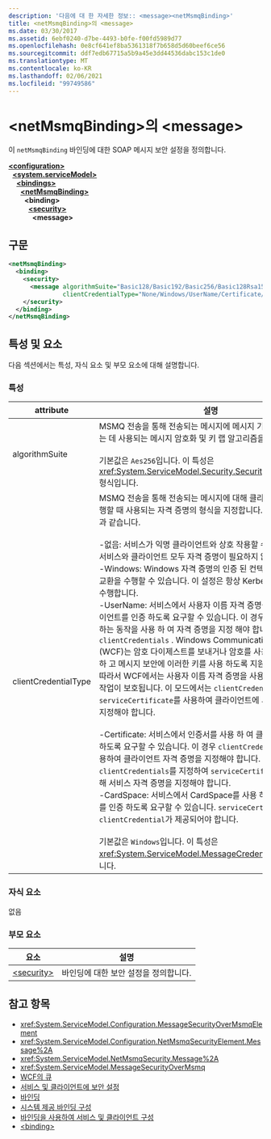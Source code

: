 ```yaml
---
description: '다음에 대 한 자세한 정보:: <message><netMsmqBinding>'
title: <netMsmqBinding>의 <message>
ms.date: 03/30/2017
ms.assetid: 6ebf0240-d7be-4493-b0fe-f00fd5989d77
ms.openlocfilehash: 0e8cf641ef8ba5361318f7b658d5d60beef6ce56
ms.sourcegitcommit: ddf7edb67715a5b9a45e3dd44536dabc153c1de0
ms.translationtype: MT
ms.contentlocale: ko-KR
ms.lasthandoff: 02/06/2021
ms.locfileid: "99749586"
---
```

# <a name="message-of-netmsmqbinding"></a>\<netMsmqBinding>의 \<message>

이 `netMsmqBinding` 바인딩에 대한 SOAP 메시지 보안 설정을 정의합니다.

[**\<configuration>**](../configuration-element.md)\
&nbsp;&nbsp;[**\<system.serviceModel>**](system-servicemodel.md)\
&nbsp;&nbsp;&nbsp;&nbsp;[**\<bindings>**](bindings.md)\
&nbsp;&nbsp;&nbsp;&nbsp;&nbsp;&nbsp;[**\<netMsmqBinding>**](netmsmqbinding.md)\
&nbsp;&nbsp;&nbsp;&nbsp;&nbsp;&nbsp;&nbsp;&nbsp;**\<binding>**\
&nbsp;&nbsp;&nbsp;&nbsp;&nbsp;&nbsp;&nbsp;&nbsp;&nbsp;&nbsp;[**\<security>**](security-of-netmsmqbinding.md)\
&nbsp;&nbsp;&nbsp;&nbsp;&nbsp;&nbsp;&nbsp;&nbsp;&nbsp;&nbsp;&nbsp;&nbsp;**\<message>**  

## <a name="syntax"></a>구문

```xml
<netMsmqBinding>
  <binding>
    <security>
      <message algorithmSuite="Basic128/Basic192/Basic256/Basic128Rsa15/Basic256Rsa15/TripleDes/TripleDesRsa15/Basic128Sha256/Basic192Sha256/TripleDesSha256/Basic128Sha256Rsa15/Basic192Sha256Rsa15/Basic256Sha256Rsa15/TripleDesSha256Rsa15"
               clientCredentialType="None/Windows/UserName/Certificate/CardSpace" />
    </security>
  </binding>
</netMsmqBinding>
```

## <a name="attributes-and-elements"></a>특성 및 요소

다음 섹션에서는 특성, 자식 요소 및 부모 요소에 대해 설명합니다.

### <a name="attributes"></a>특성

|attribute|설명|
|---------------|-----------------|
|algorithmSuite|MSMQ 전송을 통해 전송되는 메시지에 메시지 기반 보안을 적용하는 데 사용되는 메시지 암호화 및 키 랩 알고리즘을 설정합니다.<br /><br /> 기본값은 `Aes256`입니다. 이 특성은 <xref:System.ServiceModel.Security.SecurityAlgorithmSuite> 형식입니다.|
|clientCredentialType|MSMQ 전송을 통해 전송되는 메시지에 대해 클라이언트 인증을 수행할 때 사용되는 자격 증명의 형식을 지정합니다. 유효한 값은 다음과 같습니다.<br /><br /> -없음: 서비스가 익명 클라이언트와 상호 작용할 수 있도록 합니다. 서비스와 클라이언트 모두 자격 증명이 필요하지 않습니다.<br />-Windows: Windows 자격 증명의 인증 된 컨텍스트에서 SOAP 교환을 수행할 수 있습니다. 이 설정은 항상 Kerberos 기반 인증을 수행합니다.<br />-UserName: 서비스에서 사용자 이름 자격 증명을 사용 하 여 클라이언트를 인증 하도록 요구할 수 있습니다. 이 경우에는 주의 해야 하는 동작을 사용 하 여 자격 증명을 지정 해야 합니다 `clientCredentials` . Windows Communication Foundation (WCF)는 암호 다이제스트를 보내거나 암호를 사용 하 여 키를 파생 하 고 메시지 보안에 이러한 키를 사용 하도록 지원 하지 않습니다 **.** 따라서 WCF에서는 사용자 이름 자격 증명을 사용하는 경우 교환 작업이 보호됩니다. 이 모드에서는 `clientCredential` 동작 및 `serviceCertificate`를 사용하여 클라이언트에 서비스 인증서를 지정해야 합니다. <br /><br /> -Certificate: 서비스에서 인증서를 사용 하 여 클라이언트를 인증 하도록 요구할 수 있습니다. 이 경우 `clientCredentials` 동작을 사용하여 클라이언트 자격 증명을 지정해야 합니다. 이 경우 `clientCredentials`를 지정하여 `serviceCertificate` 동작을 통해 서비스 자격 증명을 지정해야 합니다.<br />-CardSpace: 서비스에서 CardSpace를 사용 하 여 클라이언트를 인증 하도록 요구할 수 있습니다. `serviceCertificate` 동작에 `clientCredential`가 제공되어야 합니다.<br /><br /> 기본값은 `Windows`입니다. 이 특성은 <xref:System.ServiceModel.MessageCredentialType> 형식입니다.|

### <a name="child-elements"></a>자식 요소

없음

### <a name="parent-elements"></a>부모 요소

|요소|설명|
|-------------|-----------------|
|[\<security>](security-of-netmsmqbinding.md)|바인딩에 대한 보안 설정을 정의합니다.|

## <a name="see-also"></a>참고 항목

- <xref:System.ServiceModel.Configuration.MessageSecurityOverMsmqElement>
- <xref:System.ServiceModel.Configuration.NetMsmqSecurityElement.Message%2A>
- <xref:System.ServiceModel.NetMsmqSecurity.Message%2A>
- <xref:System.ServiceModel.MessageSecurityOverMsmq>
- [WCF의 큐](../../../wcf/feature-details/queues-in-wcf.md)
- [서비스 및 클라이언트에 보안 설정](../../../wcf/feature-details/securing-services-and-clients.md)
- [바인딩](../../../wcf/bindings.md)
- [시스템 제공 바인딩 구성](../../../wcf/feature-details/configuring-system-provided-bindings.md)
- [바인딩을 사용하여 서비스 및 클라이언트 구성](../../../wcf/using-bindings-to-configure-services-and-clients.md)
- [\<binding>](bindings.md)
